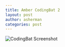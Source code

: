 ```yaml
---
title: Amber CodingBat 2
layout: post
author: asherman
categories: post
---
```




![CodingBat Screenshot](http://farm8.staticflickr.com/7321/9916717905_ceb19e4b07.jpg)
